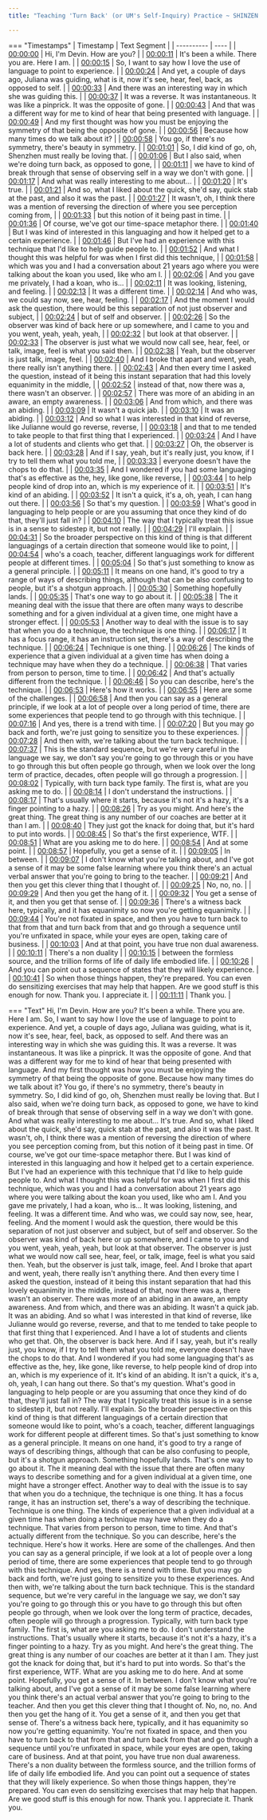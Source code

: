 ```yaml
---
title: "Teaching 'Turn Back' (or UM's Self-Inquiry) Practice ~ SHINZEN YOUNG"

---
```

=== "Timestamps"
    | Timestamp | Text Segment |
    | ---------- | ----  |
    | [00:00:00](https://www.youtube.com/watch?v=W05zS1VTQb4&t=0) |  Hi, I'm Devin. How are you? |
    | [00:00:11](https://www.youtube.com/watch?v=W05zS1VTQb4&t=11) |  It's been a while. There you are. Here I am. |
    | [00:00:15](https://www.youtube.com/watch?v=W05zS1VTQb4&t=15) |  So, I want to say how I love the use of language to point to experience. |
    | [00:00:24](https://www.youtube.com/watch?v=W05zS1VTQb4&t=24) |  And yet, a couple of days ago, Juliana was guiding, what is it, now it's see, hear, feel, back, as opposed to self. |
    | [00:00:33](https://www.youtube.com/watch?v=W05zS1VTQb4&t=33) |  And there was an interesting way in which she was guiding this. |
    | [00:00:37](https://www.youtube.com/watch?v=W05zS1VTQb4&t=37) |  It was a reverse. It was instantaneous. It was like a pinprick. It was the opposite of gone. |
    | [00:00:43](https://www.youtube.com/watch?v=W05zS1VTQb4&t=43) |  And that was a different way for me to kind of hear that being presented with language. |
    | [00:00:49](https://www.youtube.com/watch?v=W05zS1VTQb4&t=49) |  And my first thought was how you must be enjoying the symmetry of that being the opposite of gone. |
    | [00:00:56](https://www.youtube.com/watch?v=W05zS1VTQb4&t=56) |  Because how many times do we talk about it? |
    | [00:00:58](https://www.youtube.com/watch?v=W05zS1VTQb4&t=58) |  You go, if there's no symmetry, there's beauty in symmetry. |
    | [00:01:01](https://www.youtube.com/watch?v=W05zS1VTQb4&t=61) |  So, I did kind of go, oh, Shenzhen must really be loving that. |
    | [00:01:06](https://www.youtube.com/watch?v=W05zS1VTQb4&t=66) |  But I also said, when we're doing turn back, as opposed to gone, |
    | [00:01:11](https://www.youtube.com/watch?v=W05zS1VTQb4&t=71) |  we have to kind of break through that sense of observing self in a way we don't with gone. |
    | [00:01:17](https://www.youtube.com/watch?v=W05zS1VTQb4&t=77) |  And what was really interesting to me about... |
    | [00:01:20](https://www.youtube.com/watch?v=W05zS1VTQb4&t=80) |  It's true. |
    | [00:01:21](https://www.youtube.com/watch?v=W05zS1VTQb4&t=81) |  And so, what I liked about the quick, she'd say, quick stab at the past, and also it was the past. |
    | [00:01:27](https://www.youtube.com/watch?v=W05zS1VTQb4&t=87) |  It wasn't, oh, I think there was a mention of reversing the direction of where you see perception coming from, |
    | [00:01:33](https://www.youtube.com/watch?v=W05zS1VTQb4&t=93) |  but this notion of it being past in time. |
    | [00:01:36](https://www.youtube.com/watch?v=W05zS1VTQb4&t=96) |  Of course, we've got our time-space metaphor there. |
    | [00:01:40](https://www.youtube.com/watch?v=W05zS1VTQb4&t=100) |  But I was kind of interested in this languaging and how it helped get to a certain experience. |
    | [00:01:46](https://www.youtube.com/watch?v=W05zS1VTQb4&t=106) |  But I've had an experience with this technique that I'd like to help guide people to. |
    | [00:01:52](https://www.youtube.com/watch?v=W05zS1VTQb4&t=112) |  And what I thought this was helpful for was when I first did this technique, |
    | [00:01:58](https://www.youtube.com/watch?v=W05zS1VTQb4&t=118) |  which was you and I had a conversation about 21 years ago where you were talking about the koan you used, like who am I. |
    | [00:02:06](https://www.youtube.com/watch?v=W05zS1VTQb4&t=126) |  And you gave me privately, I had a koan, who is... |
    | [00:02:11](https://www.youtube.com/watch?v=W05zS1VTQb4&t=131) |  It was looking, listening, and feeling. |
    | [00:02:13](https://www.youtube.com/watch?v=W05zS1VTQb4&t=133) |  It was a different time. |
    | [00:02:14](https://www.youtube.com/watch?v=W05zS1VTQb4&t=134) |  And who was, we could say now, see, hear, feeling. |
    | [00:02:17](https://www.youtube.com/watch?v=W05zS1VTQb4&t=137) |  And the moment I would ask the question, there would be this separation of not just observer and subject, |
    | [00:02:24](https://www.youtube.com/watch?v=W05zS1VTQb4&t=144) |  but of self and observer. |
    | [00:02:26](https://www.youtube.com/watch?v=W05zS1VTQb4&t=146) |  So the observer was kind of back here or up somewhere, and I came to you and you went, yeah, yeah, yeah, |
    | [00:02:32](https://www.youtube.com/watch?v=W05zS1VTQb4&t=152) |  but look at that observer. |
    | [00:02:33](https://www.youtube.com/watch?v=W05zS1VTQb4&t=153) |  The observer is just what we would now call see, hear, feel, or talk, image, feel is what you said then. |
    | [00:02:38](https://www.youtube.com/watch?v=W05zS1VTQb4&t=158) |  Yeah, but the observer is just talk, image, feel. |
    | [00:02:40](https://www.youtube.com/watch?v=W05zS1VTQb4&t=160) |  And I broke that apart and went, yeah, there really isn't anything there. |
    | [00:02:43](https://www.youtube.com/watch?v=W05zS1VTQb4&t=163) |  And then every time I asked the question, instead of it being this instant separation that had this lovely equanimity in the middle, |
    | [00:02:52](https://www.youtube.com/watch?v=W05zS1VTQb4&t=172) |  instead of that, now there was a, there wasn't an observer. |
    | [00:02:57](https://www.youtube.com/watch?v=W05zS1VTQb4&t=177) |  There was more of an abiding in an aware, an empty awareness. |
    | [00:03:06](https://www.youtube.com/watch?v=W05zS1VTQb4&t=186) |  And from which, and there was an abiding. |
    | [00:03:09](https://www.youtube.com/watch?v=W05zS1VTQb4&t=189) |  It wasn't a quick jab. |
    | [00:03:10](https://www.youtube.com/watch?v=W05zS1VTQb4&t=190) |  It was an abiding. |
    | [00:03:12](https://www.youtube.com/watch?v=W05zS1VTQb4&t=192) |  And so what I was interested in that kind of reverse, like Julianne would go reverse, reverse, |
    | [00:03:18](https://www.youtube.com/watch?v=W05zS1VTQb4&t=198) |  and that to me tended to take people to that first thing that I experienced. |
    | [00:03:24](https://www.youtube.com/watch?v=W05zS1VTQb4&t=204) |  And I have a lot of students and clients who get that. |
    | [00:03:27](https://www.youtube.com/watch?v=W05zS1VTQb4&t=207) |  Oh, the observer is back here. |
    | [00:03:28](https://www.youtube.com/watch?v=W05zS1VTQb4&t=208) |  And if I say, yeah, but it's really just, you know, if I try to tell them what you told me, |
    | [00:03:33](https://www.youtube.com/watch?v=W05zS1VTQb4&t=213) |  everyone doesn't have the chops to do that. |
    | [00:03:35](https://www.youtube.com/watch?v=W05zS1VTQb4&t=215) |  And I wondered if you had some languaging that's as effective as the, hey, like gone, like reverse, |
    | [00:03:44](https://www.youtube.com/watch?v=W05zS1VTQb4&t=224) |  to help people kind of drop into an, which is my experience of it. |
    | [00:03:51](https://www.youtube.com/watch?v=W05zS1VTQb4&t=231) |  It's kind of an abiding. |
    | [00:03:52](https://www.youtube.com/watch?v=W05zS1VTQb4&t=232) |  It isn't a quick, it's a, oh, yeah, I can hang out there. |
    | [00:03:56](https://www.youtube.com/watch?v=W05zS1VTQb4&t=236) |  So that's my question. |
    | [00:03:59](https://www.youtube.com/watch?v=W05zS1VTQb4&t=239) |  What's good in languaging to help people or are you assuming that once they kind of do that, they'll just fall in? |
    | [00:04:10](https://www.youtube.com/watch?v=W05zS1VTQb4&t=250) |  The way that I typically treat this issue is in a sense to sidestep it, but not really. |
    | [00:04:29](https://www.youtube.com/watch?v=W05zS1VTQb4&t=269) |  I'll explain. |
    | [00:04:31](https://www.youtube.com/watch?v=W05zS1VTQb4&t=271) |  So the broader perspective on this kind of thing is that different languagings of a certain direction that someone would like to point, |
    | [00:04:54](https://www.youtube.com/watch?v=W05zS1VTQb4&t=294) |  who's a coach, teacher, different languagings work for different people at different times. |
    | [00:05:04](https://www.youtube.com/watch?v=W05zS1VTQb4&t=304) |  So that's just something to know as a general principle. |
    | [00:05:11](https://www.youtube.com/watch?v=W05zS1VTQb4&t=311) |  It means on one hand, it's good to try a range of ways of describing things, although that can be also confusing to people, but it's a shotgun approach. |
    | [00:05:30](https://www.youtube.com/watch?v=W05zS1VTQb4&t=330) |  Something hopefully lands. |
    | [00:05:35](https://www.youtube.com/watch?v=W05zS1VTQb4&t=335) |  That's one way to go about it. |
    | [00:05:38](https://www.youtube.com/watch?v=W05zS1VTQb4&t=338) |  The it meaning deal with the issue that there are often many ways to describe something and for a given individual at a given time, one might have a stronger effect. |
    | [00:05:53](https://www.youtube.com/watch?v=W05zS1VTQb4&t=353) |  Another way to deal with the issue is to say that when you do a technique, the technique is one thing. |
    | [00:06:17](https://www.youtube.com/watch?v=W05zS1VTQb4&t=377) |  It has a focus range, it has an instruction set, there's a way of describing the technique. |
    | [00:06:24](https://www.youtube.com/watch?v=W05zS1VTQb4&t=384) |  Technique is one thing. |
    | [00:06:26](https://www.youtube.com/watch?v=W05zS1VTQb4&t=386) |  The kinds of experience that a given individual at a given time has when doing a technique may have when they do a technique. |
    | [00:06:38](https://www.youtube.com/watch?v=W05zS1VTQb4&t=398) |  That varies from person to person, time to time. |
    | [00:06:42](https://www.youtube.com/watch?v=W05zS1VTQb4&t=402) |  And that's actually different from the technique. |
    | [00:06:46](https://www.youtube.com/watch?v=W05zS1VTQb4&t=406) |  So you can describe, here's the technique. |
    | [00:06:53](https://www.youtube.com/watch?v=W05zS1VTQb4&t=413) |  Here's how it works. |
    | [00:06:55](https://www.youtube.com/watch?v=W05zS1VTQb4&t=415) |  Here are some of the challenges. |
    | [00:06:58](https://www.youtube.com/watch?v=W05zS1VTQb4&t=418) |  And then you can say as a general principle, if we look at a lot of people over a long period of time, there are some experiences that people tend to go through with this technique. |
    | [00:07:16](https://www.youtube.com/watch?v=W05zS1VTQb4&t=436) |  And yes, there is a trend with time. |
    | [00:07:20](https://www.youtube.com/watch?v=W05zS1VTQb4&t=440) |  But you may go back and forth, we're just going to sensitize you to these experiences. |
    | [00:07:28](https://www.youtube.com/watch?v=W05zS1VTQb4&t=448) |  And then with, we're talking about the turn back technique. |
    | [00:07:37](https://www.youtube.com/watch?v=W05zS1VTQb4&t=457) |  This is the standard sequence, but we're very careful in the language we say, we don't say you're going to go through this or you have to go through this but often people go through, when we look over the long term of practice, decades, often people will go through a progression. |
    | [00:08:02](https://www.youtube.com/watch?v=W05zS1VTQb4&t=482) |  Typically, with turn back type family. The first is, what are you asking me to do. |
    | [00:08:14](https://www.youtube.com/watch?v=W05zS1VTQb4&t=494) |  I don't understand the instructions. |
    | [00:08:17](https://www.youtube.com/watch?v=W05zS1VTQb4&t=497) |  That's usually where it starts, because it's not it's a hazy, it's a finger pointing to a hazy. |
    | [00:08:26](https://www.youtube.com/watch?v=W05zS1VTQb4&t=506) |  Try as you might. And here's the great thing. The great thing is any number of our coaches are better at it than I am. |
    | [00:08:40](https://www.youtube.com/watch?v=W05zS1VTQb4&t=520) |  They just got the knack for doing that, but it's hard to put into words. |
    | [00:08:45](https://www.youtube.com/watch?v=W05zS1VTQb4&t=525) |  So that's the first experience, WTF. |
    | [00:08:51](https://www.youtube.com/watch?v=W05zS1VTQb4&t=531) |  What are you asking me to do here. |
    | [00:08:54](https://www.youtube.com/watch?v=W05zS1VTQb4&t=534) |  And at some point. |
    | [00:08:57](https://www.youtube.com/watch?v=W05zS1VTQb4&t=537) |  Hopefully, you get a sense of it. |
    | [00:09:05](https://www.youtube.com/watch?v=W05zS1VTQb4&t=545) |  In between. |
    | [00:09:07](https://www.youtube.com/watch?v=W05zS1VTQb4&t=547) |  I don't know what you're talking about, and I've got a sense of it may be some false learning where you think there's an actual verbal answer that you're going to bring to the teacher. |
    | [00:09:21](https://www.youtube.com/watch?v=W05zS1VTQb4&t=561) |  And then you get this clever thing that I thought of. |
    | [00:09:25](https://www.youtube.com/watch?v=W05zS1VTQb4&t=565) |  No, no, no. |
    | [00:09:29](https://www.youtube.com/watch?v=W05zS1VTQb4&t=569) |  And then you get the hang of it. |
    | [00:09:32](https://www.youtube.com/watch?v=W05zS1VTQb4&t=572) |  You get a sense of it, and then you get that sense of. |
    | [00:09:36](https://www.youtube.com/watch?v=W05zS1VTQb4&t=576) |  There's a witness back here, typically, and it has equanimity so now you're getting equanimity. |
    | [00:09:44](https://www.youtube.com/watch?v=W05zS1VTQb4&t=584) |  You're not fixated in space, and then you have to turn back to that from that and turn back from that and go through a sequence until you're unfixated in space, while your eyes are open, taking care of business. |
    | [00:10:03](https://www.youtube.com/watch?v=W05zS1VTQb4&t=603) |  And at that point, you have true non dual awareness. |
    | [00:10:11](https://www.youtube.com/watch?v=W05zS1VTQb4&t=611) |  There's a non duality |
    | [00:10:15](https://www.youtube.com/watch?v=W05zS1VTQb4&t=615) |  between the formless source, and the trillion forms of life of daily life embodied life. |
    | [00:10:26](https://www.youtube.com/watch?v=W05zS1VTQb4&t=626) |  And you can point out a sequence of states that they will likely experience. |
    | [00:10:41](https://www.youtube.com/watch?v=W05zS1VTQb4&t=641) |  So when those things happen, they're prepared. You can even do sensitizing exercises that may help that happen. Are we good stuff is this enough for now. Thank you. I appreciate it. |
    | [00:11:11](https://www.youtube.com/watch?v=W05zS1VTQb4&t=671) |  Thank you. |

=== "Text"
     Hi, I'm Devin. How are you? It's been a while. There you are. Here I am. So, I want to say how I love the use of language to point to experience. And yet, a couple of days ago, Juliana was guiding, what is it, now it's see, hear, feel, back, as opposed to self. And there was an interesting way in which she was guiding this. It was a reverse. It was instantaneous. It was like a pinprick. It was the opposite of gone. And that was a different way for me to kind of hear that being presented with language. And my first thought was how you must be enjoying the symmetry of that being the opposite of gone. Because how many times do we talk about it? You go, if there's no symmetry, there's beauty in symmetry. So, I did kind of go, oh, Shenzhen must really be loving that. But I also said, when we're doing turn back, as opposed to gone, we have to kind of break through that sense of observing self in a way we don't with gone. And what was really interesting to me about... It's true. And so, what I liked about the quick, she'd say, quick stab at the past, and also it was the past. It wasn't, oh, I think there was a mention of reversing the direction of where you see perception coming from, but this notion of it being past in time. Of course, we've got our time-space metaphor there. But I was kind of interested in this languaging and how it helped get to a certain experience. But I've had an experience with this technique that I'd like to help guide people to. And what I thought this was helpful for was when I first did this technique, which was you and I had a conversation about 21 years ago where you were talking about the koan you used, like who am I. And you gave me privately, I had a koan, who is... It was looking, listening, and feeling. It was a different time. And who was, we could say now, see, hear, feeling. And the moment I would ask the question, there would be this separation of not just observer and subject, but of self and observer. So the observer was kind of back here or up somewhere, and I came to you and you went, yeah, yeah, yeah, but look at that observer. The observer is just what we would now call see, hear, feel, or talk, image, feel is what you said then. Yeah, but the observer is just talk, image, feel. And I broke that apart and went, yeah, there really isn't anything there. And then every time I asked the question, instead of it being this instant separation that had this lovely equanimity in the middle, instead of that, now there was a, there wasn't an observer. There was more of an abiding in an aware, an empty awareness. And from which, and there was an abiding. It wasn't a quick jab. It was an abiding. And so what I was interested in that kind of reverse, like Julianne would go reverse, reverse, and that to me tended to take people to that first thing that I experienced. And I have a lot of students and clients who get that. Oh, the observer is back here. And if I say, yeah, but it's really just, you know, if I try to tell them what you told me, everyone doesn't have the chops to do that. And I wondered if you had some languaging that's as effective as the, hey, like gone, like reverse, to help people kind of drop into an, which is my experience of it. It's kind of an abiding. It isn't a quick, it's a, oh, yeah, I can hang out there. So that's my question. What's good in languaging to help people or are you assuming that once they kind of do that, they'll just fall in? The way that I typically treat this issue is in a sense to sidestep it, but not really. I'll explain. So the broader perspective on this kind of thing is that different languagings of a certain direction that someone would like to point, who's a coach, teacher, different languagings work for different people at different times. So that's just something to know as a general principle. It means on one hand, it's good to try a range of ways of describing things, although that can be also confusing to people, but it's a shotgun approach. Something hopefully lands. That's one way to go about it. The it meaning deal with the issue that there are often many ways to describe something and for a given individual at a given time, one might have a stronger effect. Another way to deal with the issue is to say that when you do a technique, the technique is one thing. It has a focus range, it has an instruction set, there's a way of describing the technique. Technique is one thing. The kinds of experience that a given individual at a given time has when doing a technique may have when they do a technique. That varies from person to person, time to time. And that's actually different from the technique. So you can describe, here's the technique. Here's how it works. Here are some of the challenges. And then you can say as a general principle, if we look at a lot of people over a long period of time, there are some experiences that people tend to go through with this technique. And yes, there is a trend with time. But you may go back and forth, we're just going to sensitize you to these experiences. And then with, we're talking about the turn back technique. This is the standard sequence, but we're very careful in the language we say, we don't say you're going to go through this or you have to go through this but often people go through, when we look over the long term of practice, decades, often people will go through a progression. Typically, with turn back type family. The first is, what are you asking me to do. I don't understand the instructions. That's usually where it starts, because it's not it's a hazy, it's a finger pointing to a hazy. Try as you might. And here's the great thing. The great thing is any number of our coaches are better at it than I am. They just got the knack for doing that, but it's hard to put into words. So that's the first experience, WTF. What are you asking me to do here. And at some point. Hopefully, you get a sense of it. In between. I don't know what you're talking about, and I've got a sense of it may be some false learning where you think there's an actual verbal answer that you're going to bring to the teacher. And then you get this clever thing that I thought of. No, no, no. And then you get the hang of it. You get a sense of it, and then you get that sense of. There's a witness back here, typically, and it has equanimity so now you're getting equanimity. You're not fixated in space, and then you have to turn back to that from that and turn back from that and go through a sequence until you're unfixated in space, while your eyes are open, taking care of business. And at that point, you have true non dual awareness. There's a non duality between the formless source, and the trillion forms of life of daily life embodied life. And you can point out a sequence of states that they will likely experience. So when those things happen, they're prepared. You can even do sensitizing exercises that may help that happen. Are we good stuff is this enough for now. Thank you. I appreciate it. Thank you.